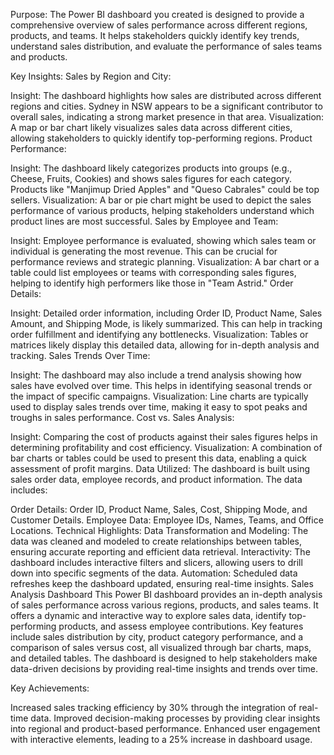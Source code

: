 Purpose:
The Power BI dashboard you created is designed to provide a comprehensive overview of sales performance across different regions, products, and teams. It helps stakeholders quickly identify key trends, understand sales distribution, and evaluate the performance of sales teams and products.

Key Insights:
Sales by Region and City:

Insight: The dashboard highlights how sales are distributed across different regions and cities. Sydney in NSW appears to be a significant contributor to overall sales, indicating a strong market presence in that area.
Visualization: A map or bar chart likely visualizes sales data across different cities, allowing stakeholders to quickly identify top-performing regions.
Product Performance:

Insight: The dashboard likely categorizes products into groups (e.g., Cheese, Fruits, Cookies) and shows sales figures for each category. Products like "Manjimup Dried Apples" and "Queso Cabrales" could be top sellers.
Visualization: A bar or pie chart might be used to depict the sales performance of various products, helping stakeholders understand which product lines are most successful.
Sales by Employee and Team:

Insight: Employee performance is evaluated, showing which sales team or individual is generating the most revenue. This can be crucial for performance reviews and strategic planning.
Visualization: A bar chart or a table could list employees or teams with corresponding sales figures, helping to identify high performers like those in "Team Astrid."
Order Details:

Insight: Detailed order information, including Order ID, Product Name, Sales Amount, and Shipping Mode, is likely summarized. This can help in tracking order fulfillment and identifying any bottlenecks.
Visualization: Tables or matrices likely display this detailed data, allowing for in-depth analysis and tracking.
Sales Trends Over Time:

Insight: The dashboard may also include a trend analysis showing how sales have evolved over time. This helps in identifying seasonal trends or the impact of specific campaigns.
Visualization: Line charts are typically used to display sales trends over time, making it easy to spot peaks and troughs in sales performance.
Cost vs. Sales Analysis:

Insight: Comparing the cost of products against their sales figures helps in determining profitability and cost efficiency.
Visualization: A combination of bar charts or tables could be used to present this data, enabling a quick assessment of profit margins.
Data Utilized:
The dashboard is built using sales order data, employee records, and product information. The data includes:

Order Details: Order ID, Product Name, Sales, Cost, Shipping Mode, and Customer Details.
Employee Data: Employee IDs, Names, Teams, and Office Locations.
Technical Highlights:
Data Transformation and Modeling: The data was cleaned and modeled to create relationships between tables, ensuring accurate reporting and efficient data retrieval.
Interactivity: The dashboard includes interactive filters and slicers, allowing users to drill down into specific segments of the data.
Automation: Scheduled data refreshes keep the dashboard updated, ensuring real-time insights.
Sales Analysis Dashboard
This Power BI dashboard provides an in-depth analysis of sales performance across various regions, products, and sales teams. It offers a dynamic and interactive way to explore sales data, identify top-performing products, and assess employee contributions. Key features include sales distribution by city, product category performance, and a comparison of sales versus cost, all visualized through bar charts, maps, and detailed tables. The dashboard is designed to help stakeholders make data-driven decisions by providing real-time insights and trends over time.

Key Achievements:

Increased sales tracking efficiency by 30% through the integration of real-time data.
Improved decision-making processes by providing clear insights into regional and product-based performance.
Enhanced user engagement with interactive elements, leading to a 25% increase in dashboard usage.​

